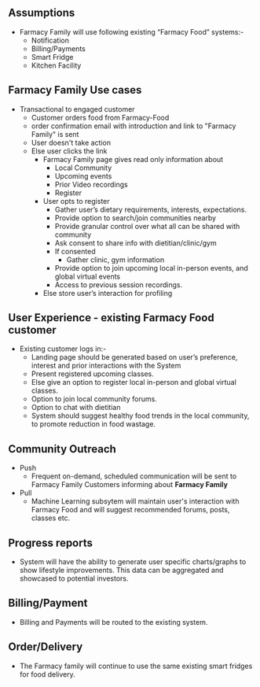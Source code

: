 ## Assumptions
  * Farmacy Family will use following existing “Farmacy Food” systems:-
	* Notification
	* Billing/Payments
	* Smart Fridge
	* Kitchen Facility

## Farmacy Family Use cases
  * Transactional to engaged customer
	* Customer orders food from Farmacy-Food
    * order confirmation email with introduction and link to "Farmacy Family" is sent
	* User doesn't take action
	* Else user clicks the link
		* Farmacy Family page gives read only information about
			* Local Community
			* Upcoming events
			* Prior Video recordings
			* Register
		* User opts to register
			* Gather user’s dietary requirements, interests, expectations.
			* Provide option to search/join communities nearby
			* Provide granular control over what all can be shared with community
			* Ask consent to share info with dietitian/clinic/gym
			* If consented
				* Gather clinic, gym information
			* Provide option to join upcoming local in-person events, and global virtual events
			* Access to previous session recordings.
		* Else store user’s interaction for profiling

## User Experience - existing Farmacy Food customer
  * Existing customer logs in:-
	* Landing page should be generated based on user’s preference, interest and prior interactions with the System
	* Present registered upcoming classes.
	* Else give an option to register local in-person and global virtual classes.
	* Option to join local community forums.
	* Option to chat with dietitian
	* System should suggest healthy food trends in the local community, to promote reduction in food wastage.

## Community Outreach
  * Push
 	 * Frequent on-demand, scheduled communication will be sent to Farmacy Family Customers informing about <strong>Farmacy Family</strong> 	
  * Pull
  	* Machine Learning subsytem will maintain user's interaction with Farmacy Food and will suggest recommended forums, posts, classes etc.

## Progress reports
  * System will have the ability to generate user specific charts/graphs to show lifestyle improvements. This data can be aggregated and showcased to potential investors.

## Billing/Payment  
  * Billing and Payments will be routed to the existing system.

## Order/Delivery
  * The Farmacy family will continue to use the same existing smart fridges for food delivery. 



